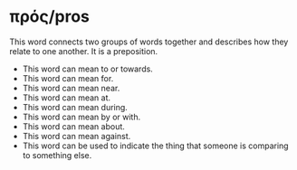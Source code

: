 # πρός/pros
This word connects two groups of words together and describes how they relate to one another. It is a preposition.

* This word can mean to or towards.
* This word can mean for. 
* This word can mean near.
* This word can mean at.
* This word can mean during.
* This word can mean by or with. 
* This word can mean about.
* This word can mean against. 
* This word can be used to indicate the thing that someone is comparing to something else.
